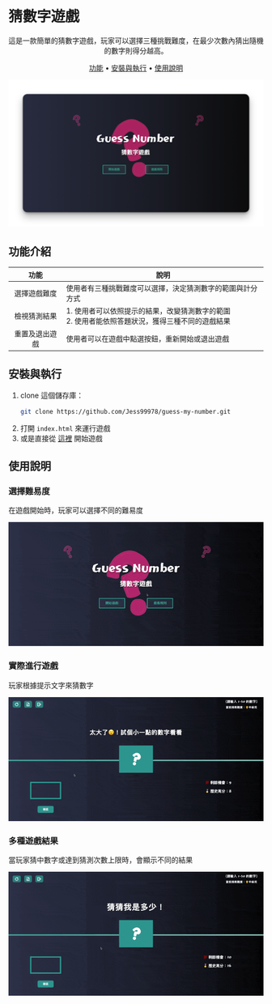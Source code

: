 # 猜數字遊戲

 <p align="center">
  這是一款簡單的猜數字遊戲，玩家可以選擇三種挑戰難度，在最少次數內猜出隨機的數字則得分越高。
    <br />
    </p>
<p align="center">
  <a href="#功能介紹">功能</a> •
  <a href="#安裝與執行">安裝與執行</a> •
  <a href="#使用說明">使用說明</a>
</p>
<p align="center">

![電腦版預覽圖](image/preview.png "Desktop Preview")

</p>

## 功能介紹

| 功能                    | 說明                                         |
| :--------------------: | ------------------------------------------------- |
| 選擇遊戲難度 | 使用者有三種挑戰難度可以選擇，決定猜測數字的範圍與計分方式 |
| 檢視猜測結果 | 1. 使用者可以依照提示的結果，改變猜測數字的範圍 <br>2. 使用者能依照答題狀況，獲得三種不同的遊戲結果 |
| 重置及退出遊戲 | 使用者可以在遊戲中點選按鈕，重新開始或退出遊戲 |


## 安裝與執行
1. clone 這個儲存庫：
   ```bash
   git clone https://github.com/Jess99978/guess-my-number.git
   ```
2. 打開 `index.html` 來運行遊戲
3. 或是直接從 [這裡](https://jess99978.github.io/guess-my-number/) 開始遊戲

## 使用說明

### 選擇難易度

在遊戲開始時，玩家可以選擇不同的難易度

![選擇難易度](image/choose-difficulty.gif)

### 實際進行遊戲

玩家根據提示文字來猜數字

![實際玩遊戲](image/gameplay.gif)

### 多種遊戲結果

當玩家猜中數字或達到猜測次數上限時，會顯示不同的結果

![成功猜中](image/success.gif)

